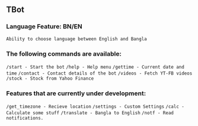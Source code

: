 ## TBot

### Language Feature: BN/EN
`Ability to choose language between English and Bangla`

### The following commands are available:
`/start - Start the bot`
`/help - Help menu`
`/gettime - Current date and time`
`/contact - Contact details of the bot`
`/videos - Fetch YT-FB videos`
`/stock - Stock from Yahoo Finance`

### Features that are currently under development:
`/get_timezone - Recieve location`
`/settings - Custom Settings`
`/calc - Calculate some stuff`
`/translate - Bangla to English`
`/notf - Read notifications.`


